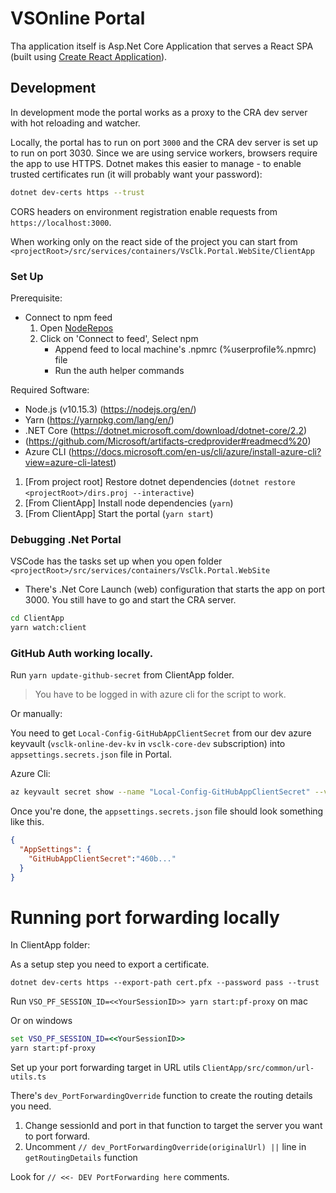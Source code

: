# VSOnline Portal

Tha application itself is Asp.Net Core Application that serves a React SPA (built using [Create React Application](https://github.com/facebook/create-react-app)).

## Development

In development mode the portal works as a proxy to the CRA dev server with hot reloading and watcher.

Locally, the portal has to run on port `3000` and the CRA dev server is set up to run on port 3030. Since we are using service workers, browsers require the app to use HTTPS. Dotnet makes this easier to manage - to enable trusted certificates run (it will probably want your password):
```sh
dotnet dev-certs https --trust
```

CORS headers on environment registration enable requests from `https://localhost:3000`.

When working only on the react side of the project you can start from `<projectRoot>/src/services/containers/VsClk.Portal.WebSite/ClientApp`

### Set Up

Prerequisite:
- Connect to npm feed
  1. Open [NodeRepos](https://devdiv.visualstudio.com/DefaultCollection/OnlineServices/_packaging?_a=feed&feed=NodeRepos)
  1. Click on 'Connect to feed', Select npm
      - Append feed to local machine's .npmrc (%userprofile%\.npmrc) file
      - Run the auth helper commands

Required Software:
- Node.js (v10.15.3) (https://nodejs.org/en/)
- Yarn (https://yarnpkg.com/lang/en/)
- .NET Core (https://dotnet.microsoft.com/download/dotnet-core/2.2)
- (https://github.com/Microsoft/artifacts-credprovider#readmecd%20)
- Azure CLI (https://docs.microsoft.com/en-us/cli/azure/install-azure-cli?view=azure-cli-latest)

1. [From project root] Restore dotnet dependencies (`dotnet restore <projectRoot>/dirs.proj --interactive`)
1. [From ClientApp] Install node dependencies (`yarn`)
1. [From ClientApp] Start the portal (`yarn start`)

### Debugging .Net Portal 

VSCode has the tasks set up when you open folder `<projectRoot>/src/services/containers/VsClk.Portal.WebSite`

- There's .Net Core Launch (web) configuration that starts the app on port 3000. You still have to go and start the CRA server.

```sh
cd ClientApp
yarn watch:client
```

### GitHub Auth working locally.

Run `yarn update-github-secret` from ClientApp folder.
> You have to be logged in with azure cli for the script to work.

Or manually:

You need to get `Local-Config-GitHubAppClientSecret` from our dev azure keyvault (`vsclk-online-dev-kv` in `vsclk-core-dev` subscription) into `appsettings.secrets.json` file in Portal.

Azure Cli:
```sh
az keyvault secret show --name "Local-Config-GitHubAppClientSecret" --vault-name "vsclk-online-dev-kv" --sub "vsclk-core-dev"
```

Once you're done, the `appsettings.secrets.json` file should look something like this.

```json
{
  "AppSettings": {
    "GitHubAppClientSecret":"460b..."
  }
}
```

# Running port forwarding locally
In ClientApp folder:

As a setup step you need to export a certificate.

```
dotnet dev-certs https --export-path cert.pfx --password pass --trust
```

Run `VSO_PF_SESSION_ID=<<YourSessionID>> yarn start:pf-proxy` on mac

Or on windows
``` cmd
set VSO_PF_SESSION_ID=<<YourSessionID>>
yarn start:pf-proxy
```

Set up your port forwarding target in URL utils `ClientApp/src/common/url-utils.ts`

There's `dev_PortForwardingOverride` function to create the routing details you need.

1. Change sessionId and port in that function to target the server you want to port forward.
2. Uncomment `// dev_PortForwardingOverride(originalUrl) ||` line in `getRoutingDetails` function

Look for `// <<- DEV PortForwarding here` comments.